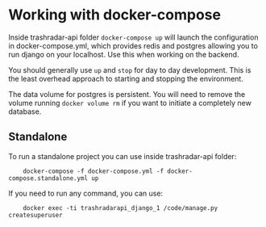 # Working with docker-compose

Inside trashradar-api folder `docker-compose up` will launch the configuration in docker-compose.yml, which provides redis 
and postgres allowing you to run django on your localhost. Use this when working on the backend.

You should generally use `up` and `stop` for day to day development. This is the least overhead approach to starting and
stopping the environment.

The data volume for postgres is persistent. You will need to remove the volume running `docker volume rm` if you want to 
initiate a completely new database.

## Standalone

To run a standalone project you can use inside trashradar-api folder:
 
        docker-compose -f docker-compose.yml -f docker-compose.standalone.yml up

If you need to run any command, you can use:

        docker exec -ti trashradarapi_django_1 /code/manage.py createsuperuser
